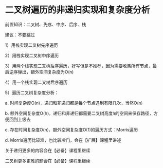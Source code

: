 # 二叉树遍历的非递归实现和复杂度分析

前置知识：二叉树、先序、中序、后序、栈

建议：不要跳过

1）用栈实现二叉树先序遍历

2）用栈实现二叉树中序遍历

3）用两个栈实现二叉树后序遍历，好写但是不推荐，因为需要收集所有节点，最后逆序弹出，额外空间复杂度为O\(n\)

4）用一个栈实现二叉树后序遍历

5）遍历二叉树复杂度分析：

a\. 时间复杂度O\(n\)，递归和非递归都是每个节点遇到有限几次，当然O\(n\)

b\. 额外空间复杂度O\(h\)，递归和非递归都需要二叉树高度h的空间来保存路径，方便回到上级去

c\. 存在时间复杂度O\(n\)，额外空间复杂度O\(1\)的遍历方式：Morris遍历

d\. Morris遍历比较难，也比较冷门，会在【扩展】课程里讲述

关于递归更多的内容会在【必备】课程里继续

二叉树更多更难的题会在【必备】课程里继续

